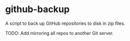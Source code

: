 # github-backup

A script to back up GitHub repositories to disk in zip files. 

TODO: Add mirroring all repos to another Git server.
